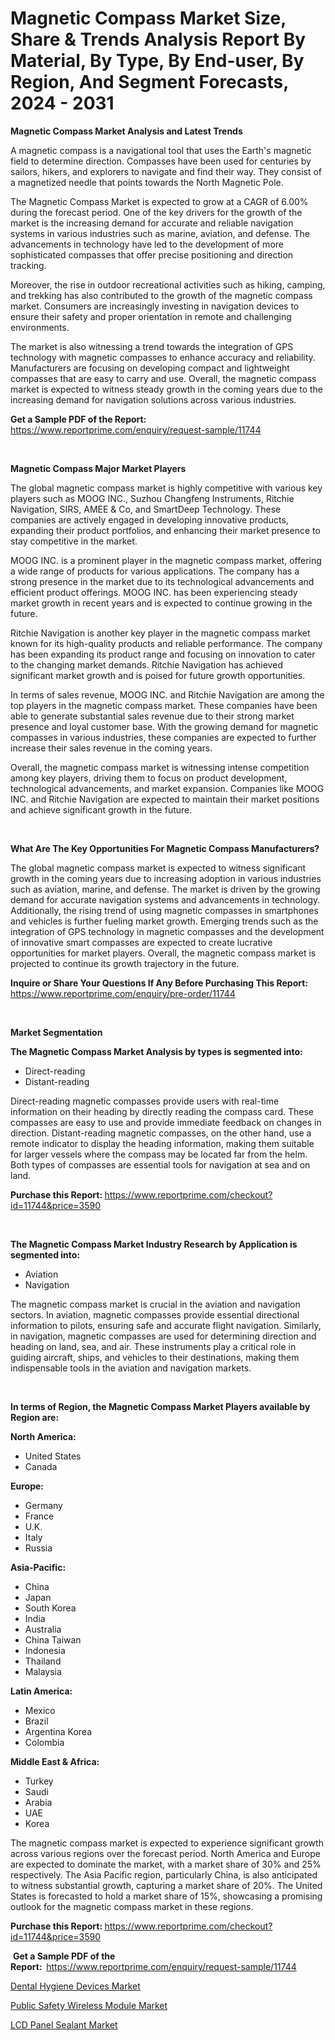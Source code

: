 <p><h1>Magnetic Compass Market Size, Share & Trends Analysis Report By Material, By Type, By End-user, By Region, And Segment Forecasts, 2024 - 2031</h1></p><p><strong>Magnetic Compass Market Analysis and Latest Trends</strong></p>
<p><p>A magnetic compass is a navigational tool that uses the Earth's magnetic field to determine direction. Compasses have been used for centuries by sailors, hikers, and explorers to navigate and find their way. They consist of a magnetized needle that points towards the North Magnetic Pole.</p><p>The Magnetic Compass Market is expected to grow at a CAGR of 6.00% during the forecast period. One of the key drivers for the growth of the market is the increasing demand for accurate and reliable navigation systems in various industries such as marine, aviation, and defense. The advancements in technology have led to the development of more sophisticated compasses that offer precise positioning and direction tracking.</p><p>Moreover, the rise in outdoor recreational activities such as hiking, camping, and trekking has also contributed to the growth of the magnetic compass market. Consumers are increasingly investing in navigation devices to ensure their safety and proper orientation in remote and challenging environments.</p><p>The market is also witnessing a trend towards the integration of GPS technology with magnetic compasses to enhance accuracy and reliability. Manufacturers are focusing on developing compact and lightweight compasses that are easy to carry and use. Overall, the magnetic compass market is expected to witness steady growth in the coming years due to the increasing demand for navigation solutions across various industries.</p></p>
<p><strong>Get a Sample PDF of the Report:&nbsp;</strong> <a href="https://www.reportprime.com/enquiry/request-sample/11744">https://www.reportprime.com/enquiry/request-sample/11744</a></p>
<p>&nbsp;</p>
<p><strong>Magnetic Compass Major Market Players</strong></p>
<p><p>The global magnetic compass market is highly competitive with various key players such as MOOG INC., Suzhou Changfeng Instruments, Ritchie Navigation, SIRS, AMEE & Co, and SmartDeep Technology. These companies are actively engaged in developing innovative products, expanding their product portfolios, and enhancing their market presence to stay competitive in the market.</p><p>MOOG INC. is a prominent player in the magnetic compass market, offering a wide range of products for various applications. The company has a strong presence in the market due to its technological advancements and efficient product offerings. MOOG INC. has been experiencing steady market growth in recent years and is expected to continue growing in the future.</p><p>Ritchie Navigation is another key player in the magnetic compass market known for its high-quality products and reliable performance. The company has been expanding its product range and focusing on innovation to cater to the changing market demands. Ritchie Navigation has achieved significant market growth and is poised for future growth opportunities.</p><p>In terms of sales revenue, MOOG INC. and Ritchie Navigation are among the top players in the magnetic compass market. These companies have been able to generate substantial sales revenue due to their strong market presence and loyal customer base. With the growing demand for magnetic compasses in various industries, these companies are expected to further increase their sales revenue in the coming years.</p><p>Overall, the magnetic compass market is witnessing intense competition among key players, driving them to focus on product development, technological advancements, and market expansion. Companies like MOOG INC. and Ritchie Navigation are expected to maintain their market positions and achieve significant growth in the future.</p></p>
<p>&nbsp;</p>
<p><strong>What Are The Key Opportunities For Magnetic Compass Manufacturers?</strong></p>
<p><p>The global magnetic compass market is expected to witness significant growth in the coming years due to increasing adoption in various industries such as aviation, marine, and defense. The market is driven by the growing demand for accurate navigation systems and advancements in technology. Additionally, the rising trend of using magnetic compasses in smartphones and vehicles is further fueling market growth. Emerging trends such as the integration of GPS technology in magnetic compasses and the development of innovative smart compasses are expected to create lucrative opportunities for market players. Overall, the magnetic compass market is projected to continue its growth trajectory in the future.</p></p>
<p><strong>Inquire or Share Your Questions If Any Before Purchasing This Report:</strong> <a href="https://www.reportprime.com/enquiry/pre-order/11744">https://www.reportprime.com/enquiry/pre-order/11744</a></p>
<p>&nbsp;</p>
<p><strong>Market Segmentation</strong></p>
<p><strong>The Magnetic Compass Market Analysis by types is segmented into:</strong></p>
<p><ul><li>Direct-reading</li><li>Distant-reading</li></ul></p>
<p><p>Direct-reading magnetic compasses provide users with real-time information on their heading by directly reading the compass card. These compasses are easy to use and provide immediate feedback on changes in direction. Distant-reading magnetic compasses, on the other hand, use a remote indicator to display the heading information, making them suitable for larger vessels where the compass may be located far from the helm. Both types of compasses are essential tools for navigation at sea and on land.</p></p>
<p><strong>Purchase this Report:&nbsp;</strong><a href="https://www.reportprime.com/checkout?id=11744&price=3590">https://www.reportprime.com/checkout?id=11744&price=3590</a></p>
<p>&nbsp;</p>
<p><strong>The Magnetic Compass Market Industry Research by Application is segmented into:</strong></p>
<p><ul><li>Aviation</li><li>Navigation</li></ul></p>
<p><p>The magnetic compass market is crucial in the aviation and navigation sectors. In aviation, magnetic compasses provide essential directional information to pilots, ensuring safe and accurate flight navigation. Similarly, in navigation, magnetic compasses are used for determining direction and heading on land, sea, and air. These instruments play a critical role in guiding aircraft, ships, and vehicles to their destinations, making them indispensable tools in the aviation and navigation markets.</p></p>
<p>&nbsp;</p>
<p><strong>In terms of Region, the Magnetic Compass Market Players available by Region are:</strong></p>
<p>
    <p> <strong> North America: </strong>
        <ul>
            <li>United States</li>
            <li>Canada</li>
        </ul>
        </p> 
    <p> <strong> Europe: </strong>
        <ul>
            <li>Germany</li>
            <li>France</li>
            <li>U.K.</li>
            <li>Italy</li>
            <li>Russia</li>
        </ul>
        </p> 
    <p> <strong> Asia-Pacific: </strong>
        <ul>
            <li>China</li>
            <li>Japan</li>
            <li>South Korea</li>
            <li>India</li>
            <li>Australia</li>
            <li>China Taiwan</li>
            <li>Indonesia</li>
            <li>Thailand</li>
            <li>Malaysia</li>
        </ul>
        </p> 
    <p> <strong> Latin America: </strong>
        <ul>
            <li>Mexico</li>
            <li>Brazil</li>
            <li>Argentina Korea</li>
            <li>Colombia</li>
        </ul>
        </p> 
    <p> <strong> Middle East & Africa: </strong>
        <ul>
            <li>Turkey</li>
            <li>Saudi</li>
            <li>Arabia</li>
            <li>UAE</li>
            <li>Korea</li>
        </ul>
    </p>
    </p>
<p><p>The magnetic compass market is expected to experience significant growth across various regions over the forecast period. North America and Europe are expected to dominate the market, with a market share of 30% and 25% respectively. The Asia Pacific region, particularly China, is also anticipated to witness substantial growth, capturing a market share of 20%. The United States is forecasted to hold a market share of 15%, showcasing a promising outlook for the magnetic compass market in these regions.</p></p>
<p><strong>Purchase this Report: </strong><a href="https://www.reportprime.com/checkout?id=11744&price=3590">https://www.reportprime.com/checkout?id=11744&price=3590</a></p>
<p>&nbsp;<strong>Get a Sample PDF of the Report:&nbsp;&nbsp;</strong><a href="https://www.reportprime.com/enquiry/request-sample/11744">https://www.reportprime.com/enquiry/request-sample/11744</a></p>
<p><strong></strong></p>
<p><p><a href="https://view.publitas.com/reportprime-1/dental-hygiene-devices-market-insights-market-players-and-forecast-till-2030/">Dental Hygiene Devices Market</a></p><p><a href="https://view.publitas.com/reportprime-1/public-safety-wireless-module-market-size-2024-2031-global-industrial-analysis-key-geographical-regions-market-share-top-key-players-product-types-and-forecast-research-report/">Public Safety Wireless Module Market</a></p><p><a href="https://view.publitas.com/reportprime-1/lcd-panel-sealant-market-size-and-growth-market-segmentation-regional-and-country-breakdowns-and-market-trends-for-period-from-2024-2031/">LCD Panel Sealant Market</a></p></p>